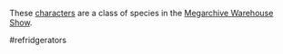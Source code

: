 These [characters](Characters.md) are a class of species in the [Megarchive Warehouse Show](Megarchive%20Warehouse%20Show.md).

#refridgerators